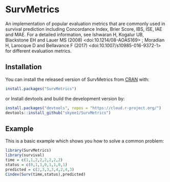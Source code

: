 
# SurvMetrics

An implementation of popular evaluation metrics that are commonly used in survival prediction including Concordance Index, Brier Score, IBS, ISE, IAE and MAE. For a detailed information, see Ishwaran H, Kogalur UB, Blackstone EH and Lauer MS (2008) &lt;doi:10.1214/08-AOAS169> ; Moradian H, Larocque D and Bellavance F (2017) &lt;doi:10.1007/s10985-016-9372-1> for different evaluation metrics.


## Installation

You can install the released version of SurvMetrics from [CRAN](https://CRAN.R-project.org) with:

``` r
install.packages("SurvMetrics")
```
or Install devtools and build the development version by:
``` r
install.packages("devtools", repos = "https://cloud.r-project.org/")
devtools::install_github("skyee1/SurvMetrics")
```

## Example

This is a basic example which shows you how to solve a common problem:

``` r
library(SurvMetrics)
library(survival)
time = c(1,1,2,2,2,2,2,2)
status = c(0,1,1,0,1,1,0,1)
predicted = c(2,3,3,3,4,2,4,3)
Cindex(Surv(time,status),predicted)
```

